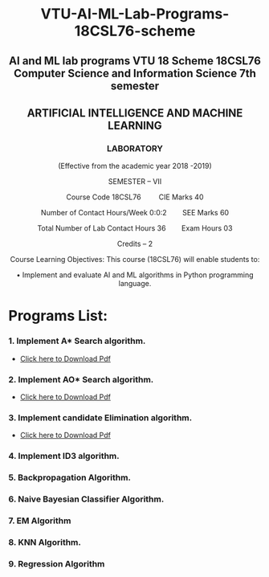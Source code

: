 # <p align="center">VTU-AI-ML-Lab-Programs-18CSL76-scheme</p>
## <p align="center">AI and ML lab programs VTU 18 Scheme 18CSL76 Computer Science and Information Science 7th semester</p>

## <p align="center">ARTIFICIAL INTELLIGENCE AND MACHINE LEARNING</p>
### <p align="center">LABORATORY</p>

<p align="center">(Effective from the academic year 2018 -2019)</p>
<p align="center">SEMESTER – VII</p>
 <p align="center">Course Code 18CSL76&nbsp;&nbsp;&nbsp;&nbsp;&nbsp;&nbsp;&nbsp;&nbsp;&nbsp;CIE Marks 40</p>
 <p align="center">Number of Contact Hours/Week 0:0:2&nbsp;&nbsp;&nbsp;&nbsp;&nbsp;&nbsp;&nbsp;&nbsp;SEE Marks 60</p>
 <p align="center">Total Number of Lab Contact Hours 36&nbsp;&nbsp;&nbsp;&nbsp;&nbsp;&nbsp;&nbsp;&nbsp;Exam Hours 03</p>
<p align="center">Credits – 2</p>
<p align="center">Course Learning Objectives: This course (18CSL76) will enable students to:</p>
<p align="center"> • Implement and evaluate AI and ML algorithms in Python programming language. </p>

# Programs List:
### 1. Implement A* Search algorithm.
- [Click here to Download Pdf](https://github.com/AdarshVajpayee19/Aiml-Lab-Programs-VTU/blob/master/Program%20pdfs/LabProgram1.pdf)
### 2. Implement AO* Search algorithm.
- [Click here to Download Pdf](https://github.com/AdarshVajpayee19/Aiml-Lab-Programs-VTU/blob/master/Program%20pdfs/LabProgram2.pdf)
### 3. Implement candidate Elimination algorithm.
- [Click here to Download Pdf](https://github.com/AdarshVajpayee19/Aiml-Lab-Programs-VTU/blob/master/Program%20pdfs/LabProgram3.pdf)
### 4. Implement ID3 algorithm.

### 5. Backpropagation Algorithm.

### 6. Naive Bayesian Classifier Algorithm.

### 7. EM Algorithm

### 8. KNN Algorithm.

### 9. Regression Algorithm




